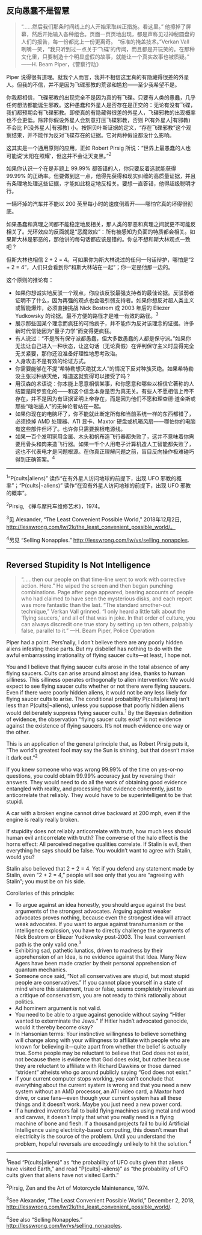 ## 反向愚蠢不是智慧

> “……然后我们那条时间线上的人开始采取纠正措施。看这里。”
> 他擦掉了屏幕，然后开始输入各种组合。页面一页页地出现，都是声称见过神秘圆盘的人们的报告，每一份都比上一份更离奇。
> “标准的掩盖技术。”Verkan Vall 咧嘴一笑，“我只听到过一点关于‘飞碟’的传闻，而且都是开玩笑的。在那种文化里，只要制造十个明显虚假的故事，就能让一个真实故事也被质疑。”
> ——H. Beam Piper，《警察行动》

Piper 说得很有道理。就我个人而言，我并不相信这里真的有隐藏得很差的外星人。但我的不信，并不是因为飞碟邪教的荒谬和尴尬——至少我希望不是。

你我都相信，飞碟邪教的出现完全不是因为真的有飞碟。只要有人类的愚蠢，几乎任何想法都能诞生邪教。这种愚蠢和外星人是否存在是正交的：无论有没有飞碟，我们都预期会有飞碟邪教。即使真的有隐藏得很差的外星人，飞碟邪教的出现概率也不会更低。除非你假设外星人会刻意打压飞碟邪教，否则 P(有外星人|有邪教) 不会比 P(没外星人|有邪教) 小。按照贝叶斯证据的定义，“存在飞碟邪教”这个观察结果，并不能作为反对飞碟存在的证据。它对两种假设都没什么影响。

这其实是一个通用原则的应用，正如 Robert Pirsig 所说：“世界上最愚蠢的人也可能说‘太阳在照耀’，但这并不会让天变黑。”<sup>2</sup>

如果你认识一个在是非题上 99.99% 都答错的人，你只要反着选就能获得 99.99% 的正确率。但要做到这一点，他得先获得和现实纠缠的高质量证据，并且有条理地处理这些证据，才能如此稳定地反相关。要想一直答错，他得超级聪明才行。

一辆坏掉的汽车并不能以 200 英里每小时的速度倒着开——哪怕它真的坏得很彻底。

如果愚蠢和真理之间都不能稳定地反相关，那人类的邪恶和真理之间就更不可能反相关了。光环效应的反面就是“恶魔效应”：所有被感知为负面的特质都会相关。如果斯大林是邪恶的，那他讲的每句话都应该是错的。你总不想和斯大林观点一致吧？

但斯大林也相信 2 + 2 = 4。可如果你为斯大林说过的任何一句话辩护，哪怕是“2 + 2 = 4”，人们只会看到你“和斯大林站在一起”；你一定是他那一边的。

这个原则的推论有：

- 如果你想诚实地反驳一个观点，你应该反驳最强支持者的最佳论据。反驳弱者证明不了什么，因为再强的观点也会吸引弱支持者。如果你想反对超人类主义或智能爆炸，必须直接挑战 Nick Bostrom 或 2003 年后的 Eliezer Yudkowsky 的论据。最不方便的路径才是唯一有效的路径。<sup>3</sup>
- 展示那些因某个理念而疯狂的可怜疯子，并不能作为反对该理念的证据。许多新时代信徒因为“量子力学”而变得更疯狂。
- 有人说过：“不是所有保守派都愚蠢，但大多数愚蠢的人都是保守派。”如果你无法让自己进入一种状态，让这句话（无论真假）在评判保守主义时显得完全无关紧要，那你还没准备好理性地思考政治。
- 人身攻击不是有效的论证方式。
- 你需要能够在不提“希特勒想灭绝犹太人”的情况下反对种族灭绝。如果希特勒没主张过种族灭绝，难道这就变得可以接受了吗？
- 用汉森的术语说：你本能上愿意相信某事，和你愿意和哪些以相信它著称的人结盟是同步变化的——和这个信念本身是否为真无关。有些人不愿相信上帝不存在，并不是因为有证据证明上帝存在，而是因为他们不愿和理查德·道金斯或那些“咄咄逼人”的无神论者站在一起。
- 如果你现在的电脑坏了，你不能就此断定所有和当前系统一样的东西都错了，必须换掉 AMD 处理器、ATI 显卡、Maxtor 硬盘或机箱风扇——哪怕你的电脑有这些部件但坏了。也许你只需要换根电源线。
- 如果一百个发明家用金属、木头和帆布造飞行器都失败了，这并不意味着你需要用骨头和肉来造飞行器。如果一千个人用电子计算机造人工智能都失败了，这也不代表电才是问题根源。在你真正理解问题之前，盲目反向操作极难碰巧得到正确答案。<sup>4</sup>

---

<sup>1</sup>“P(cults|aliens)” 读作“在有外星人访问地球的前提下，出现 UFO 邪教的概率”；“P(cults|¬aliens)” 读作“在没有外星人访问地球的前提下，出现 UFO 邪教的概率”。

<sup>2</sup>Pirsig, 《禅与摩托车维修艺术》，1974。

<sup>3</sup>见 Alexander, “The Least Convenient Possible World,” 2018年12月2日, http://lesswrong.com/lw/2k/the_least_convenient_possible_world/。

<sup>4</sup>另见 “Selling Nonapples.” http://lesswrong.com/lw/vs/selling_nonapples.

---

## Reversed Stupidity Is Not Intelligence

> “. . . then our people on that time-line went to work with corrective action. Here.”
> He wiped the screen and then began punching combinations. Page after page appeared, bearing accounts of people who had claimed to have seen the mysterious disks, and each report was more fantastic than the last.
> “The standard smother-out technique,” Verkan Vall grinned. “I only heard a little talk about the ‘flying saucers,’ and all of that was in joke. In that order of culture, you can always discredit one true story by setting up ten others, palpably false, parallel to it.”
> —H. Beam Piper, Police Operation

Piper had a point. Pers’nally, I don’t believe there are any poorly hidden aliens infesting these parts. But my disbelief has nothing to do with the awful embarrassing irrationality of flying saucer cults—at least, I hope not.

You and I believe that flying saucer cults arose in the total absence of any flying saucers. Cults can arise around almost any idea, thanks to human silliness. This silliness operates orthogonally to alien intervention: We would expect to see flying saucer cults whether or not there were flying saucers. Even if there were poorly hidden aliens, it would not be any less likely for flying saucer cults to arise. The conditional probability P(cults|aliens) isn’t less than P(cults|¬aliens), unless you suppose that poorly hidden aliens would deliberately suppress flying saucer cults.<sup>1</sup> By the Bayesian definition of evidence, the observation “flying saucer cults exist” is not evidence against the existence of flying saucers. It’s not much evidence one way or the other.

This is an application of the general principle that, as Robert Pirsig puts it, “The world’s greatest fool may say the Sun is shining, but that doesn’t make it dark out.”<sup>2</sup>

If you knew someone who was wrong 99.99% of the time on yes-or-no questions, you could obtain 99.99% accuracy just by reversing their answers. They would need to do all the work of obtaining good evidence entangled with reality, and processing that evidence coherently, just to anticorrelate that reliably. They would have to be superintelligent to be that stupid.

A car with a broken engine cannot drive backward at 200 mph, even if the engine is really really broken.

If stupidity does not reliably anticorrelate with truth, how much less should human evil anticorrelate with truth? The converse of the halo effect is the horns effect: All perceived negative qualities correlate. If Stalin is evil, then everything he says should be false. You wouldn’t want to agree with Stalin, would you?

Stalin also believed that 2 + 2 = 4. Yet if you defend any statement made by Stalin, even “2 + 2 = 4,” people will see only that you are “agreeing with Stalin”; you must be on his side.

Corollaries of this principle:

- To argue against an idea honestly, you should argue against the best arguments of the strongest advocates. Arguing against weaker advocates proves nothing, because even the strongest idea will attract weak advocates. If you want to argue against transhumanism or the intelligence explosion, you have to directly challenge the arguments of Nick Bostrom or Eliezer Yudkowsky post-2003. The least convenient path is the only valid one.<sup>3</sup>
- Exhibiting sad, pathetic lunatics, driven to madness by their apprehension of an Idea, is no evidence against that Idea. Many New Agers have been made crazier by their personal apprehension of quantum mechanics.
- Someone once said, “Not all conservatives are stupid, but most stupid people are conservatives.” If you cannot place yourself in a state of mind where this statement, true or false, seems completely irrelevant as a critique of conservatism, you are not ready to think rationally about politics.
- Ad hominem argument is not valid.
- You need to be able to argue against genocide without saying “Hitler wanted to exterminate the Jews.” If Hitler hadn’t advocated genocide, would it thereby become okay?
- In Hansonian terms: Your instinctive willingness to believe something will change along with your willingness to affiliate with people who are known for believing it—quite apart from whether the belief is actually true. Some people may be reluctant to believe that God does not exist, not because there is evidence that God does exist, but rather because they are reluctant to affiliate with Richard Dawkins or those darned “strident” atheists who go around publicly saying “God does not exist.”
- If your current computer stops working, you can’t conclude that everything about the current system is wrong and that you need a new system without an AMD processor, an ATI video card, a Maxtor hard drive, or case fans—even though your current system has all these things and it doesn’t work. Maybe you just need a new power cord.
- If a hundred inventors fail to build flying machines using metal and wood and canvas, it doesn’t imply that what you really need is a flying machine of bone and flesh. If a thousand projects fail to build Artificial Intelligence using electricity-based computing, this doesn’t mean that electricity is the source of the problem. Until you understand the problem, hopeful reversals are exceedingly unlikely to hit the solution.<sup>4</sup>

---

<sup>1</sup>Read “P(cults|aliens)” as “the probability of UFO cults given that aliens have visited Earth,” and read “P(cults|¬aliens)” as “the probability of UFO cults given that aliens have not visited Earth.”

<sup>2</sup>Pirsig, Zen and the Art of Motorcycle Maintenance, 1974.

<sup>3</sup>See Alexander, “The Least Convenient Possible World,” December 2, 2018, http://lesswrong.com/lw/2k/the_least_convenient_possible_world/.

<sup>4</sup>See also “Selling Nonapples.” http://lesswrong.com/lw/vs/selling_nonapples.